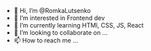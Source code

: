 - 👋 Hi, I’m @RomkaLutsenko
- 👀 I’m interested in Frontend dev
- 🌱 I’m currently learning HTMl, CSS, JS, React
- 💞️ I’m looking to collaborate on ...
- 📫 How to reach me ...

<!---
RomkaLutsenko/RomkaLutsenko is a ✨ special ✨ repository because its `README.md` (this file) appears on your GitHub profile.
You can click the Preview link to take a look at your changes.
--->
